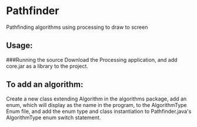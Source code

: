 Pathfinder
==========

Pathfinding algorithms using processing to draw to screen

Usage:
------
###Running the source
Download the Processing application, and add core.jar as a library to the project.

To add an algorithm:
--------------------
Create a new class extending Algorithm in the algorithms package, add an enum, which will display as the name in the program, to the AlgorithmType Enum file, and add the enum type and class instantiation to Pathfinder.java's AlgorithmType enum switch statement.
